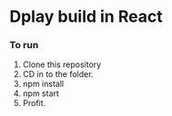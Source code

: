 # Dplay build in React

### To run
1. Clone this repository
2. CD in to the folder.
3. npm install
4. npm start
5. Profit.